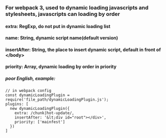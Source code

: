 ### For webpack 3, used to dynamic loading javascripts and stylesheets, javascripts can loading by order

#### extra: RegExp, do not put in dynamic loading list
#### name: String, dynamic script name(default version)
#### insertAfter: String, the place to insert dynamic script, default in front of &lt;/body>
#### priority: Array, dynamic loading by order in priority

##### poor English, example:
```
// in webpack config
const dynamicLoadingPlugin = require('file_path/dynamicLoadingPlugin.js');
plugins: [
  new dynamicLoadingPlugin({
    extra: /chunk|hot-update/,
    insertAfter: '&lt;div id="root"></div>',
    priority: ['mainfest']
  })
]
```
